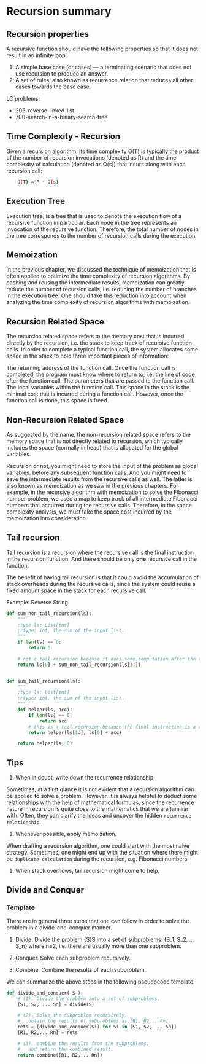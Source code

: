 # Recursion summary

## Recursion properties

A recursive function should have the following properties so that it does not result in an infinite loop:

1. A simple base case (or cases) — a terminating scenario that does not use recursion to produce an answer.
2. A set of rules, also known as recurrence relation that reduces all other cases towards the base case.

LC problems:

* 206-reverse-linked-list
* 700-search-in-a-binary-search-tree

## Time Complexity - Recursion

Given a recursion algorithm, its time complexity O(T) is typically the product of the number of recursion invocations (denoted as R) and the time complexity of calculation (denoted as O(s)) that incurs along with each recursion call:

```bash
    O(T) = R * O(s)
```

## Execution Tree

Execution tree, is a tree that is used to denote the execution flow of a recursive function in particular. Each node in the tree represents an invocation of the recursive function. Therefore, the total number of nodes in the tree corresponds to the number of recursion calls during the execution.

## Memoization

In the previous chapter, we discussed the technique of memoization that is often applied to optimize the time complexity of recursion algorithms. By caching and reusing the intermediate results, memoization can greatly reduce the number of recursion calls, i.e. reducing the number of branches in the execution tree. One should take this reduction into account when analyzing the time complexity of recursion algorithms with memoization.

## Recursion Related Space

The recursion related space refers to the memory cost that is incurred directly by the recursion, i.e. the stack to keep track of recursive function calls. In order to complete a typical function call, the system allocates some space in the stack to hold three important pieces of information:

The returning address of the function call. Once the function call is completed, the program must know where to return to, i.e. the line of code after the function call.
The parameters that are passed to the function call.
The local variables within the function call.
This space in the stack is the minimal cost that is incurred during a function call. However, once the function call is done, this space is freed.

## Non-Recursion Related Space

As suggested by the name, the non-recursion related space refers to the memory space that is not directly related to recursion, which typically includes the space (normally in heap) that is allocated for the global variables.

Recursion or not, you might need to store the input of the problem as global variables, before any subsequent function calls. And you might need to save the intermediate results from the recursive calls as well. The latter is also known as memoization as we saw in the previous chapters. For example, in the recursive algorithm with memoization to solve the Fibonacci number problem, we used a map to keep track of all intermediate Fibonacci numbers that occurred during the recursive calls. Therefore, in the space complexity analysis, we must take the space cost incurred by the memoization into consideration.  

## Tail recursion

Tail recursion is a recursion where the recursive call is the final instruction in the recursion function. And there should be only **one** recursive call in the function.

The benefit of having tail recursion is that it could avoid the accumulation of stack overheads during the recursive calls, since the system could reuse a fixed amount space in the stack for each recursive call.

Example: Reverse String

```python
def sum_non_tail_recursion(ls):
    """
    :type ls: List[int]
    :rtype: int, the sum of the input list.
    """
    if len(ls) == 0:
        return 0

    # not a tail recursion because it does some computation after the recursive call returned.
    return ls[0] + sum_non_tail_recursion(ls[1:])


def sum_tail_recursion(ls):
    """
    :type ls: List[int]
    :rtype: int, the sum of the input list.
    """
    def helper(ls, acc):
        if len(ls) == 0:
            return acc
        # this is a tail recursion because the final instruction is a recursive call.
        return helper(ls[1:], ls[0] + acc)

    return helper(ls, 0)
```

## Tips

1. When in doubt, write down the recurrence relationship.

Sometimes, at a first glance it is not evident that a recursion algorithm can be applied to solve a problem. However, it is always helpful to deduct some relationships with the help of mathematical formulas, since the recurrence nature in recursion is quite close to the mathematics that we are familiar with. Often, they can clarify the ideas and uncover the hidden `recurrence relationship`.

1. Whenever possible, apply memoization.

When drafting a recursion algorithm, one could start with the most naive strategy. Sometimes, one might end up with the situation where there might be `duplicate calculation` during the recursion, e.g. Fibonacci numbers.

1. When stack overflows, tail recursion might come to help.

## Divide and Conquer

### Template

There are in general three steps that one can follow in order to solve the problem in a divide-and-conquer manner.

1. Divide. Divide the problem {S}S into a set of subproblems: {S_1, S_2, ... S_n} where n≥2, i.e. there are usually more than one subproblem.

2. Conquer. Solve each subproblem recursively.

3. Combine. Combine the results of each subproblem.

We can summarize the above steps in the following pseudocode template.

```python
def divide_and_conquer( S ):
    # (1). Divide the problem into a set of subproblems.
    [S1, S2, ... Sn] = divide(S)

    # (2). Solve the subproblem recursively,
    #   obtain the results of subproblems as [R1, R2... Rn].
    rets = [divide_and_conquer(Si) for Si in [S1, S2, ... Sn]]
    [R1, R2,... Rn] = rets

    # (3). combine the results from the subproblems.
    #   and return the combined result.
    return combine([R1, R2,... Rn])
```
